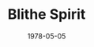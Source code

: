 ---
title: Blithe Spirit
date: 1978-05-05
opening_date: 1978-05-05
closing_date: 1978-05-20
layout: productions
playbill:
Theatre: Theatre Jacksonville
Venue: Little Theatre
cast:
- Edith: Cynthia Wooden
- Ruth: Kandice McNett
- Charles: Harry McClintock
- Dr. Bradman: Robert Drake
- Violet Bradman: Kay McClintock
- Madame Arcati: Gerri Turbow
- Elvira: Nancy Kaye
crew:
- Director: Robert Knowles
- Scene Design: Mike Murphy
- Stage Manager: Doug Thomas
- Assistant Stage Managers:
  - Laurie Kaden
  - Barbara Stillson
- Lighting Design: Kelly Hart
- Lighting Technician: Valerie Howard
- Sound: Amelia Senhausen
- Properties:
  - Pam Jackson
  - Sabina Meyer
  - Niki Morrissett
- Head Grip: Bob Morrison
- Set Construction:
  - Sarah Barto
  - Scott Dunham
  - Sam Frankhouser
  - Marty Friedman
  - Tom Heffernan
  - Laura Heidenrich
  - Bob Isenberger
  - Pam Jackson
  - Niki Morrissett
  - Bob Morrison
  - David McCarthy
  - Glenn McCarthy
  - Peter Rivera
  - Bebe Schroder
  - David Stillson
- Costumes:
  - Gert Berman
  - Nancy Kaye
- Publicity: Madge Bruner
- Box Office:
  - Pat Mullarkey
  - Shirley Cooke
  - Ann Dubow
  - Joyce Kaye
  - Bette Sheurer
  - Pat Somers
  - Esta Tkac
  - Martha Wynne
orchestra:
---